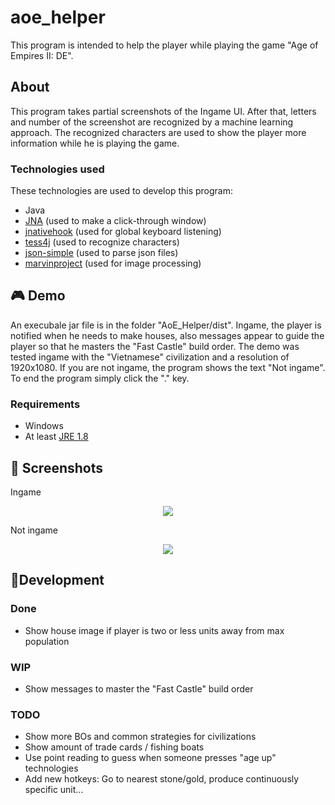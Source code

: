 # aoe_helper
This program is intended to help the player while playing the game "Age of Empires II: DE".

## About

This program takes partial screenshots of the Ingame UI. After that, letters and number of the screenshot are recognized by a machine learning approach. The recognized characters are used to show the player more information while he is playing the game.

### Technologies used
These technologies are used to develop this program:
- Java
- [JNA](https://github.com/java-native-access/jna) (used to make a click-through window)
- [jnativehook](https://github.com/kwhat/jnativehook) (used for global keyboard listening)
- [tess4j](https://github.com/nguyenq/tess4j) (used to recognize characters)
- [json-simple](https://github.com/fangyidong/json-simple) (used to parse json files)
- [marvinproject](https://github.com/gabrielarchanjo/marvinproject) (used for image processing)

## 🎮 Demo

An execubale jar file is in the folder "AoE_Helper/dist". Ingame, the player is notified when he needs to make houses, also messages appear to guide the player so that he masters the "Fast Castle" build order. The demo was tested ingame with the "Vietnamese" civilization and a resolution of 1920x1080. If you are not ingame, the program shows the text "Not ingame". To end the program simply click the "." key.
### Requirements
- Windows
- At least [JRE 1.8](https://www.java.com/de/download/)

## 🌈 Screenshots

Ingame
<p align="center">
  <img src="https://raw.githubusercontent.com/rayo3/aoe_helper/master/AoE_Helper/screenshots/ingame.jpg">
</p>

Not ingame
<p align="center">
  <img src="https://raw.githubusercontent.com/rayo3/aoe_helper/master/AoE_Helper/screenshots/not_ingame.jpg">
</p>

## 🔨Development

### Done
- Show house image if player is two or less units away from max population

### WIP
- Show messages to master the "Fast Castle" build order

### TODO
- Show more BOs and common strategies for civilizations
- Show amount of trade cards / fishing boats
- Use point reading to guess when someone presses "age up" technologies
- Add new hotkeys: Go to nearest stone/gold, produce continuously specific unit...
